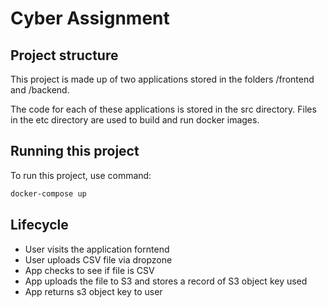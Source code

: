 # Cyber Assignment

## Project structure

This project is made up of two applications stored in the folders /frontend and /backend.

The code for each of these applications is stored in the src directory. Files in the etc directory are used to build and run docker images.

## Running this project

To run this project, use command:

```bash
docker-compose up
```

## Lifecycle

* User visits the application forntend
* User uploads CSV file via dropzone
* App checks to see if file is CSV
* App uploads the file to S3 and stores a record of S3 object key used
* App returns s3 object key to user